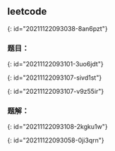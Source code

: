 ## leetcode
{: id="20211122093038-8an6pzt"}

### 题目：
{: id="20211122093101-3uo6jdt"}

{: id="20211122093107-sivd1st"}

{: id="20211122093107-v9z55ir"}

### 题解：
{: id="20211122093108-2kgku1w"}

{: id="20211122093058-0ji3qrn"}
